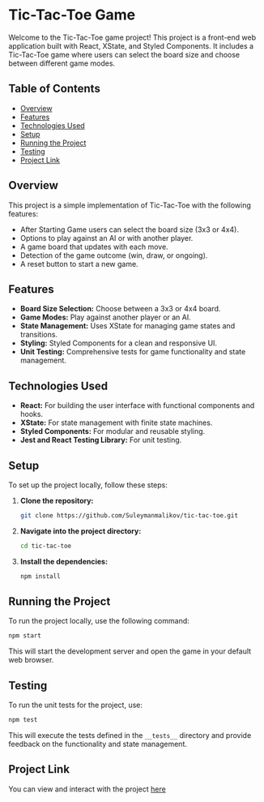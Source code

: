 # Tic-Tac-Toe Game

Welcome to the Tic-Tac-Toe game project! This project is a front-end web application built with React, XState, and Styled Components. It includes a Tic-Tac-Toe game where users can select the board size and choose between different game modes.

## Table of Contents

- [Overview](#overview)
- [Features](#features)
- [Technologies Used](#technologies-used)
- [Setup](#setup)
- [Running the Project](#running-the-project)
- [Testing](#testing)
- [Project Link](#project-link)

## Overview

This project is a simple implementation of Tic-Tac-Toe with the following features:

- After Starting Game users can select the board size (3x3 or 4x4).
- Options to play against an AI or with another player.
- A game board that updates with each move.
- Detection of the game outcome (win, draw, or ongoing).
- A reset button to start a new game.

## Features

- **Board Size Selection:** Choose between a 3x3 or 4x4 board.
- **Game Modes:** Play against another player or an AI.
- **State Management:** Uses XState for managing game states and transitions.
- **Styling:** Styled Components for a clean and responsive UI.
- **Unit Testing:** Comprehensive tests for game functionality and state management.

## Technologies Used

- **React:** For building the user interface with functional components and hooks.
- **XState:** For state management with finite state machines.
- **Styled Components:** For modular and reusable styling.
- **Jest and React Testing Library:** For unit testing.

## Setup

To set up the project locally, follow these steps:

1. **Clone the repository:**

   ```bash
   git clone https://github.com/Suleymanmalikov/tic-tac-toe.git
   ```

2. **Navigate into the project directory:**

   ```bash
   cd tic-tac-toe
   ```

3. **Install the dependencies:**

   ```bash
   npm install
   ```

## Running the Project

To run the project locally, use the following command:

```bash
npm start
```

This will start the development server and open the game in your default web browser.

## Testing

To run the unit tests for the project, use:

```bash
npm test
```

This will execute the tests defined in the `__tests__` directory and provide feedback on the functionality and state management.

## Project Link

You can view and interact with the project <a href="https://tictactoefun.vercel.app/" target="_blank">here</a>
